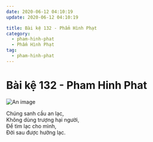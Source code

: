 ```yaml
---
date: 2020-06-12 04:10:19
update: 2020-06-12 04:10:19

title: Bài kệ 132 - Phẩm Hình Phạt
category:
  - pham-hinh-phat
  - Phẩm Hình Phạt
tag:
  - pham-hinh-phat
---
```


# Bài kệ 132 - Pham Hinh Phat

![An image](/img/pham-hinh-phat/pham-hinh-phat-132.jpg)

Chúng sanh cầu an lạc,<br>Không dùng trượng hại người,<br>Ðể tìm lạc cho mình,<br>Ðời sau được hưởng lạc.<br>
